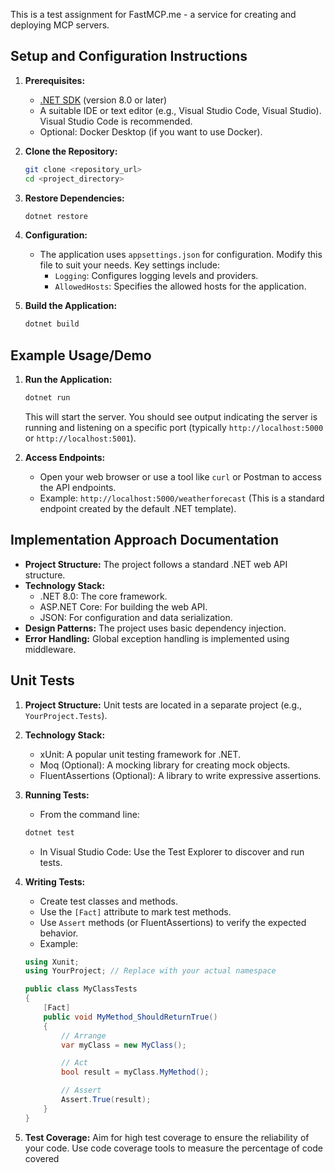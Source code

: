 This is a test assignment for FastMCP.me - a service for creating and deploying MCP servers.

## Setup and Configuration Instructions

1.  **Prerequisites:**

    *   [.NET SDK](https://dotnet.microsoft.com/en-us/download) (version 8.0 or later)
    *   A suitable IDE or text editor (e.g., Visual Studio Code, Visual Studio). Visual Studio Code is recommended.
    *   Optional: Docker Desktop (if you want to use Docker).

2.  **Clone the Repository:**

    ```bash
    git clone <repository_url>
    cd <project_directory>
    ```

3.  **Restore Dependencies:**

    ```bash
    dotnet restore
    ```

4.  **Configuration:**

    *   The application uses `appsettings.json` for configuration. Modify this file to suit your needs. Key settings include:
        *   `Logging`: Configures logging levels and providers.
        *   `AllowedHosts`: Specifies the allowed hosts for the application.

5.  **Build the Application:**

    ```bash
    dotnet build
    ```

## Example Usage/Demo

1.  **Run the Application:**

    ```bash
    dotnet run
    ```

    This will start the server. You should see output indicating the server is running and listening on a specific port (typically `http://localhost:5000` or `http://localhost:5001`).

2.  **Access Endpoints:**

    *   Open your web browser or use a tool like `curl` or Postman to access the API endpoints.
    *   Example: `http://localhost:5000/weatherforecast` (This is a standard endpoint created by the default .NET template).

## Implementation Approach Documentation

*   **Project Structure:** The project follows a standard .NET web API structure.
*   **Technology Stack:**
    *   .NET 8.0: The core framework.
    *   ASP.NET Core: For building the web API.
    *   JSON: For configuration and data serialization.
*   **Design Patterns:** The project uses basic dependency injection.
*   **Error Handling:** Global exception handling is implemented using middleware.

## Unit Tests

1.  **Project Structure:** Unit tests are located in a separate project (e.g., `YourProject.Tests`).

2.  **Technology Stack:**

    *   xUnit: A popular unit testing framework for .NET.
    *   Moq (Optional): A mocking library for creating mock objects.
    *   FluentAssertions (Optional): A library to write expressive assertions.

3.  **Running Tests:**

    *   From the command line:

    ```bash
    dotnet test
    ```

    *   In Visual Studio Code: Use the Test Explorer to discover and run tests.

4.  **Writing Tests:**

    *   Create test classes and methods.
    *   Use the `[Fact]` attribute to mark test methods.
    *   Use `Assert` methods (or FluentAssertions) to verify the expected behavior.
    *   Example:

    ```csharp
    using Xunit;
    using YourProject; // Replace with your actual namespace

    public class MyClassTests
    {
        [Fact]
        public void MyMethod_ShouldReturnTrue()
        {
            // Arrange
            var myClass = new MyClass();

            // Act
            bool result = myClass.MyMethod();

            // Assert
            Assert.True(result);
        }
    }
    ```

5.  **Test Coverage:** Aim for high test coverage to ensure the reliability of your code. Use code coverage tools to measure the percentage of code covered
